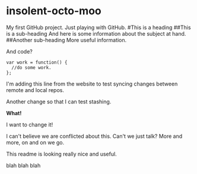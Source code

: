 # insolent-octo-moo
My first GitHub project.  Just playing with GitHub.
#This is a heading
##This is a sub-heading
And here is some information about the subject at hand.
##Another sub-heading
More useful information.

And code?

    var work = function() {
      //do some work.
    };

I'm adding this line from the website to test syncing changes between remote and local repos.

Another change so that I can test stashing.

**What!**

I want to change it!

I can't believe we are conflicted about this.  Can't we just talk?
More and more, on and on we go.

This readme is looking really nice and useful.

blah blah blah
